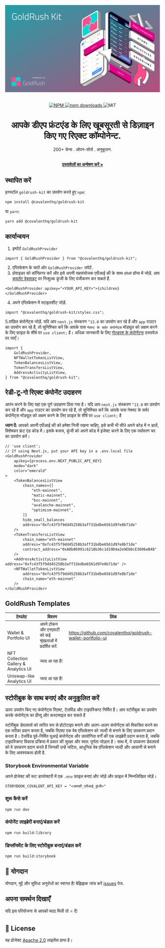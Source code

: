 <div align="center">
  <a href="https://www.covalenthq.com/products/goldrush/" target="_blank">
    <img alt="GoldRush Kit Logo" src="https://raw.githubusercontent.com/covalenthq/goldrush-kit/main/src/static/grk-kit-banner.png" style="max-width: 100%;"/>
  </a>
</div>

<br/>

<p align="center">
  <a href="https://www.npmjs.com/package/@covalenthq/goldrush-kit">
    <img src="https://img.shields.io/npm/v/@covalenthq/goldrush-kit" alt="NPM">
  </a>
  <a href="https://www.npmjs.com/package/@covalenthq/goldrush-kit">
    <img src="https://img.shields.io/npm/dm/@covalenthq/goldrush-kit" alt="npm downloads">
  </a>
  <img src="https://img.shields.io/github/license/covalenthq/goldrush-kit" alt="MIT">
</p>

<h1 align="center">आपके डीएप फ्रंटएंड के लिए खूबसूरती से डिज़ाइन किए गए रिएक्ट कॉम्पोनेन्ट.</h1>

<div align="center">
200+ चेन्स . ओपन-सोर्स  . अनुकूलन.
</div>
  <p align="center">
    <br />
    <a href="https://www.covalenthq.com/docs/unified-api/goldrush/kit/gold-rush-provider/" rel="dofollow"><strong>दस्तावेज़ों का अन्वेषण करें »</strong></a>
    <br />
</p>

## स्थापित करें

इनस्टॉल `goldrush-kit` का उपयोग करते हुए `npm`:

```bash
npm install @covalenthq/goldrush-kit
```

या `yarn`:

```bash
yarn add @covalenthq/goldrush-kit
```

## कार्यान्वयन

1. इम्पोर्ट `GoldRushProvider`

```tsx
import { GoldRushProvider } from "@covalenthq/goldrush-kit";
```

2. एप्लिकेशन के चारों ओर `GoldRushProvider` लपेटें.
3. प्रोवाइडर को कॉन्फ़िगर करें और इसे अपनी सहसंयोजक एपीआई की के साथ `एपिकी` प्रॉप्स में जोड़ें. आप [कवलेंट वेबसाइट](https://www.covalenthq.com) पर निःशुल्क कुंजी के लिए पंजीकरण कर सकते हैं.

```tsx
<GoldRushProvider apikey="<YOUR_API_KEY>">{children}</GoldRushProvider>
```

4. अपने एप्लिकेशन में स्टाइलशीट जोड़ें.

```tsx
import "@covalenthq/goldrush-kit/styles.css";
```

5.वांछित कंपोनेंट्स जोड़ें. यदि आप `next.js` संस्करण `^13.0` का उपयोग कर रहे हैं और `app` राउटर का उपयोग कर रहे हैं, तो सुनिश्चित करें कि आपके पास `नेक्स्ट के सर्वर कंपोनेंट्स` मॉड्यूल को अक्षम करने के लिए फ़ाइल के शीर्ष पर `use client;` है। अधिक जानकारी के लिए [गोल्डरश के कंपोनेंट्स](https://www.covalenthq.com/docs/unified-api/goldrush/kit/gold-rush-provider/) दस्तावेज़ पर जाएँ।

```tsx
import {
    GoldRushProvider,
    NFTWalletTokenListView,
    TokenBalancesListView,
    TokenTransfersListView,
    AddressActivityListView,
} from "@covalenthq/goldrush-kit";
```

## रेडी-टू-गो रिएक्ट कंपोनेंट उदाहरण

आरंभ करने के लिए यहां एक पूर्ण उदाहरण दिया गया है। यदि आप `next.js` संस्करण `^13.0` का उपयोग कर रहे हैं और `app` राउटर का उपयोग कर रहे हैं, तो सुनिश्चित करें कि आपके पास नेक्स्ट के सर्वर कंपोनेंट्स मॉड्यूल को अक्षम करने के लिए फ़ाइल के शीर्ष पर `use client;` है

**ध्यान दें:** आपको अपनी एपीआई की को हमेशा निजी रखना चाहिए, इसे कभी भी सीधे अपने कोड में न डालें, विशेषकर फ्रंट एंड कोड में। इसके बजाय, कुंजी को अपने कोड में इंजेक्ट करने के लिए एक पर्यावरण चर का उपयोग करें।

```tsx
// 'use client';
// If using Next.js, put your API key in a .env.local file
<GoldRushProvider
    apikey={process.env.NEXT_PUBLIC_API_KEY}
    mode="dark"
    color="emerald"
>
    <TokenBalancesListView
        chain_names={[
            "eth-mainnet",
            "matic-mainnet",
            "bsc-mainnet",
            "avalanche-mainnet",
            "optimism-mainnet",
        ]}
        hide_small_balances
        address="0xfc43f5f9dd45258b3aff31bdbe6561d97e8b71de"
    />
    <TokenTransfersListView
        chain_name="eth-mainnet"
        address="0xfc43f5f9dd45258b3aff31bdbe6561d97e8b71de"
        contract_address="0xA0b86991c6218b36c1d19D4a2e9Eb0cE3606eB48"
    />
    <AddressActivityListView address="0xfc43f5f9dd45258b3aff31bdbe6561d97e8b71de" />
    <NFTWalletTokenListView
        address="0xfc43f5f9dd45258b3aff31bdbe6561d97e8b71de"
        chain_name="eth-mainnet"
    />
</GoldRushProvider>
```

## GoldRush Templates

| टेम्पलेट                              | विवरण                                                    | लिंक                                                       |
| ------------------------------------- | -------------------------------------------------------- | ---------------------------------------------------------- |
| Wallet & Portfolio UI                 | अपने टोकन और एनएफटी को कई श्रृंखलाओं में प्रदर्शित करें. | https://github.com/covalenthq/goldrush-wallet-portfolio-ui |
| NFT Collection Gallery & Analytics UI | जल्द आ रहा है!                                           |                                                            |
| Uniswap-like Analytics UI             | जल्द आ रहा है!                                           |                                                            |

## स्टोरीबुक के साथ बनाएं और अनुकूलित करें

ऊपर उपयोग किए गए कंपोनेंट्स रिएक्ट, टेलविंड और टाइपस्क्रिप्ट निर्मित हैं। आप स्टोरीबुक का उपयोग करके कंपोनेंट्स का प्रीव्यू और कस्टमाइज़ कर सकते हैं

स्टोरीबुक डेवलपर्स को त्वरित रूप से प्रोटोटाइप बनाने और अलग-अलग कंपोनेंट्स को विकसित करने का एक तरीका प्रदान करता है, जबकि रिएक्ट एक वेब एप्लिकेशन को जल्दी से बनाने के लिए उपकरण प्रदान करता है। टेलविंड पूर्व-निर्मित यूआई कंपोनेंट्स और उपयोगिता वर्गों की एक लाइब्रेरी प्रदान करता है, जबकि टाइपस्क्रिप्ट विकास प्रक्रिया में प्रकार की सुरक्षा और स्वत: पूर्णता जोड़ता है। साथ में, ये उपकरण डेवलपर्स को वे उपकरण प्रदान करते हैं जिनकी उन्हें जटिल, आधुनिक वेब एप्लिकेशन जल्दी और आसानी से बनाने के लिए आवश्यकता होती है.

### Storybook Environmental Variable

अपने प्रोजेक्ट की रूट डायरेक्टरी में एक `.env` फ़ाइल बनाएं और जोड़ें और फ़ाइल में निम्नलिखित जोड़ें।

```
STORYBOOK_COVALENT_API_KEY = "<आपकी_एपीआई_कुंजी>"
```

### शुरू कैसे करें

```bash
npm run dev
```

### कंपोनेंट लाइब्रेरी बनाएं/बंडल करें

```bash
npm run build:library
```

### डिप्लॉयमेंट के लिए स्टोरीबुक बनाएं/बंडल करें

```bash
npm run build:storybook
```

## 🤝 योगदान

योगदान, मुद्दे और सुविधा अनुरोधों का स्वागत है!
बेझिझक जांच करें <a href="https://github.com/covalenthq/goldrush-kit/issues">issues</a> पेज.

## अपना समर्थन दिखाएँ

यदि इस परियोजना से आपको मदद मिली तो ⭐️ दें!

## 📝 License

यह प्रोजेक्ट <a href="https://github.com/covalenthq/goldrush-kit/blob/main/LICENSE">Apache 2.0</a> लाइसेंस प्राप्त है।
